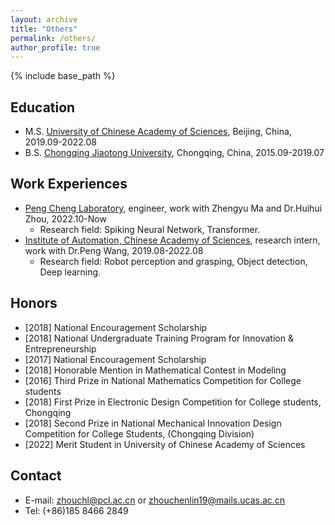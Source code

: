 ```yaml
---
layout: archive
title: "Others"
permalink: /others/
author_profile: true
---
```

{% include base_path %}

Education
-----
- M.S. [University of Chinese Academy of Sciences](https://www.ucas.ac.cn/), Beijing, China, 2019.09-2022.08
- B.S. [Chongqing Jiaotong University](https://www.cqjtu.edu.cn/), Chongqing, China, 2015.09-2019.07

Work Experiences
-----
* [Peng Cheng Laboratory](https://www.pcl.ac.cn/), engineer, work with Zhengyu Ma and Dr.Huihui Zhou, 2022.10-Now
  * Research field: Spiking Neural Network, Transformer.
* [Institute of Automation, Chinese Academy of Sciences](http://www.ia.cas.cn/), research intern, work with Dr.Peng Wang, 2019.08-2022.08
  * Research field: Robot perception and grasping, Object detection, Deep learning.
  
Honors
-----

* [2018] National Encouragement Scholarship
* [2018] National Undergraduate Training Program for Innovation & Entrepreneurship
* [2017] National Encouragement Scholarship
* [2018] Honorable Mention in Mathematical Contest in Modeling
* [2016] Third Prize in National Mathematics Competition for College students
* [2018] First Prize in Electronic Design Competition for College students, Chongqing
* [2018] Second Prize in National Mechanical Innovation Design Competition for College Students, (Chongqing Division)
* [2022] Merit Student in University of Chinese Academy of Sciences


Contact
-----
- E-mail: zhouchl@pcl.ac.cn or zhouchenlin19@mails.ucas.ac.cn
- Tel: (+86)185 8466 2849


<!-- Skills
-----
* Skill 1
* Skill 2
  * Sub-skill 2.1
  * Sub-skill 2.2
  * Sub-skill 2.3
* Skill 3 -->


<!-- Publications
======
  <ul>{% for post in site.publications %}
    {% include archive-single-cv.html %}
  {% endfor %}</ul>
  
  
Service and leadership
======
* Currently signed in to 43 different slack teams -->
